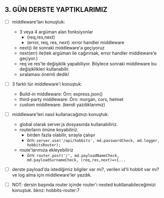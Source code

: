 ## 3. GÜN DERSTE YAPTIKLARIMIZ

- [ ] middleware'ları konuştuk:
    - 3 veya 4 argüman alan fonksiyonlar
        - (req,res,next)
        - (error, req, res, next) :error handler middleware
    - next() ile sonraki middleware'a geçiyoruz
    - next(err) ile(tek argüman ile cağırırsak, error handler middleware'e geçiyor.)
    - req ve res'te değişiklik yapabiliyor. Böylece sonraki middleware bu değişiklikleri kullanabilir.
    - sıralaması önemli dedik!


- [ ] 3 farklı tür middleware'i konuştuk:
    - Build-in middleware: Örn: express.json()
    - third-party middleware: Örn: morgan, cors, helmet
    - custom middleware: (kendi yazdıklarımız)


- [ ] middleware'leri nasıl kullanacağımızı konuştuk:
    - global olarak server.js dosyasında kullanabiliriz. 
    - routerların önüne koyabiliriz.
        - birden fazla olabilir, sırayla çalışır
        - örn: `server.use('/api/hobbits', md.passwordCheck, md.logger, hobbitsRouter);`
    - route'larımıza ekleyebiliriz
        - örn: `router.post('/', md.payloadNameCheck, md.payloadSurnameCheck, (req,res,next)=>{...`

- [ ] derste payload'da istediğimiz bilgiler var mı?, verilen id'li hobbit var mı? ve log alma için middleware'ler yazdık.


- [ ] NOT: dersin başında router içinde router'ı nested kukllanabileceğimizi konuştuk. bknz: hobbits-router:7

        